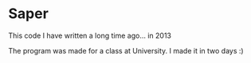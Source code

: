 # Saper
This code I have written a long time ago... in 2013

The program was made for a class at University. I made it in two days :)
